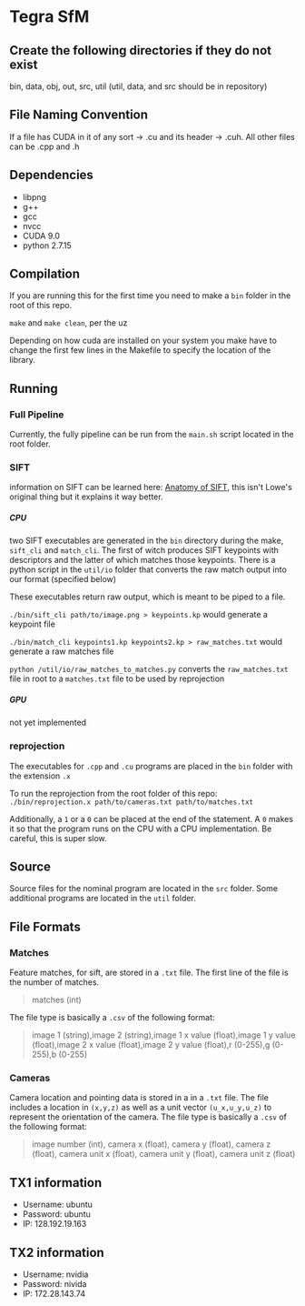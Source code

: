 # Tegra SfM

## Create the following directories if they do not exist
bin, data, obj, out, src, util
(util, data, and src should be in repository)

## File Naming Convention
If a file has CUDA in it of any sort -> .cu and its header -> .cuh.
All other files can be .cpp and .h

## Dependencies
* libpng
* g++
* gcc
* nvcc
* CUDA 9.0
* python 2.7.15

## Compilation

If you are running this for the first time you need to make a `bin` folder in the root of this repo.

`make` and `make clean`, per the uz

Depending on how cuda are installed on your system you make have to change the first few
lines in the Makefile to specify the location of the library.

## Running
### Full Pipeline

Currently, the fully pipeline can be run from the `main.sh` script located in the root folder.

### SIFT

information on SIFT can be learned here: [Anatomy of SIFT](http://gitlab.smallsat.uga.edu/Caleb/anatomy-of-sift/blob/master/Anatomy%20of%20SIFT.pdf), this isn't Lowe's original thing but it explains it way better.

##### CPU
two SIFT executables are generated in the `bin` directory during the make, `sift_cli` and `match_cli`. The first of witch produces SIFT keypoints with descriptors and the latter of which matches those keypoints. There is a python script in the `util/io` folder that converts the raw match output into our format (specified below)

These executables return raw output, which is meant to be piped to a file.

`./bin/sift_cli path/to/image.png > keypoints.kp` would generate a keypoint file

`./bin/match_cli keypoints1.kp keypoints2.kp > raw_matches.txt` would generate a raw matches file

`python /util/io/raw_matches_to_matches.py` converts the `raw_matches.txt` file in root to a `matches.txt` file to be used by reprojection

##### GPU
not yet implemented

### reprojection
The executables for `.cpp` and `.cu` programs are placed in the `bin` folder with the extension `.x`

To run the reprojection from the root folder of this repo: `./bin/reprojection.x path/to/cameras.txt path/to/matches.txt`

Additionally, a `1` or a `0` can be placed at the end of the statement. A `0` makes it so that the program runs on the CPU with a CPU implementation. Be careful, this is super slow.

## Source

Source files for the nominal program are located in the `src` folder. Some additional programs are located in the `util` folder.

## File Formats

### Matches
Feature matches, for sift, are stored in a `.txt` file. The first line of the file is the number of matches.

> matches (int)

The file type is basically a `.csv` of the following format:

> image 1 (string),image 2 (string),image 1 x value (float),image 1 y value (float),image 2 x value (float),image 2 y value (float),r (0-255),g (0-255),b (0-255)

### Cameras
Camera location and pointing data is stored in a in a `.txt` file. The file includes a location in `(x,y,z)` as well as a unit vector `(u_x,u_y,u_z)` to represent the orientation of the camera. The file type is basically a `.csv` of the following format:

> image number (int), camera x (float), camera y (float), camera z (float), camera unit x (float), camera unit y (float), camera unit z (float)

## TX1 information

* Username: ubuntu
* Password: ubuntu
* IP: 128.192.19.163

## TX2 information

* Username: nvidia
* Password: nivida
* IP: 172.28.143.74
